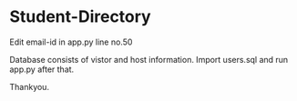 # Student-Directory

Edit email-id in app.py line no.50


Database consists of vistor and host information.
Import users.sql and run app.py after that.


Thankyou.


 

